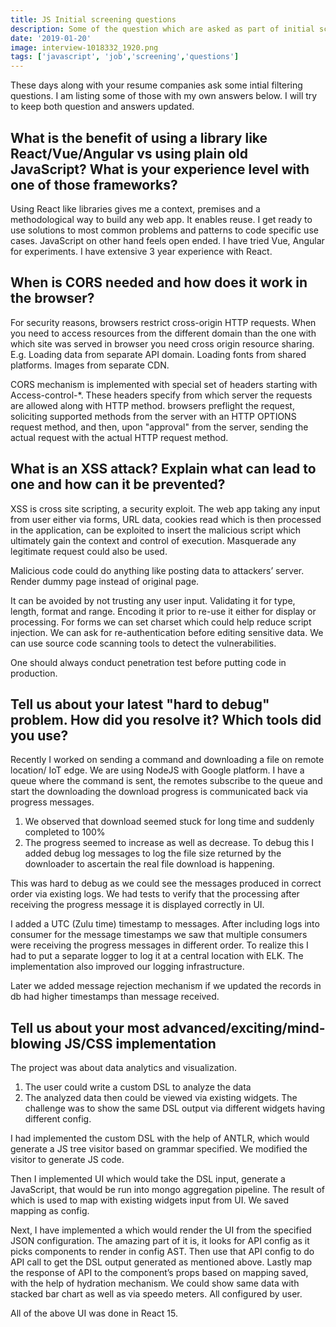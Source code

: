 ```yaml
---
title: JS Initial screening questions
description: Some of the question which are asked as part of initial screening.
date: '2019-01-20'
image: interview-1018332_1920.png
tags: ['javascript', 'job','screening','questions']
---
```


These days along with your resume companies ask some intial filtering questions. 
I am listing some of those with my own answers below. I will try to keep both question and answers updated. 

## What is the benefit of using a library like React/Vue/Angular vs using plain old JavaScript? What is your experience level with one of those frameworks?
 
Using React like libraries gives me a context, premises and a methodological way to build any web app. It enables reuse. I get ready to use solutions to most common problems and patterns to code specific use cases. JavaScript on other hand feels open ended. 
I have tried Vue, Angular for experiments. I have extensive 3 year experience with React. 
 
 
## When is CORS needed and how does it work in the browser?

For security reasons, browsers restrict cross-origin HTTP requests. When you need to access resources from the different domain than the one with which site was served in browser you need cross origin resource sharing. 
E.g. Loading data from separate API domain. Loading fonts from shared platforms. Images from separate CDN. 
 
CORS mechanism is implemented with special set of headers starting with Access-control-*. These headers specify from which server the requests are allowed along with HTTP method.
browsers preflight the request, soliciting supported methods from the server with an HTTP OPTIONS request method, and then, upon "approval" from the server, sending the actual request with the actual HTTP request method. 
 
 
## What is an XSS attack? Explain what can lead to one and how can it be prevented?
 
XSS is cross site scripting, a security exploit. The web app taking any input from user either via forms, URL data, cookies read which is then processed in the application, can  be exploited to insert the malicious script which ultimately gain the context and control of execution. 
Masquerade any legitimate request could also be used. 
 
Malicious code could do anything like posting data to attackers’ server. Render dummy page instead of original page. 
 
It can be avoided by not trusting any user input. Validating it for type, length, format and range. Encoding it prior to re-use it either for display or processing. 
For forms we can set charset which could help reduce script injection. We can ask for re-authentication before editing sensitive data. We can use source code scanning tools to detect the vulnerabilities. 
 
One should always conduct penetration test before putting code in production. 
 
## Tell us about your latest "hard to debug" problem. How did you resolve it? Which tools did you use?
Recently I worked on sending a command and downloading a file on remote location/ IoT edge. We are using NodeJS with Google platform.  I have a queue where the command is sent, the remotes subscribe to the queue and start the downloading the download progress is communicated back via progress messages. 
1.	We observed that download seemed stuck for long time and suddenly completed to 100%
2.	The progress seemed to increase as well as decrease. 
To debug this I added debug log messages to log the file size returned by the downloader to ascertain the real file download is happening. 
 
This was hard to debug as we could see the messages produced in correct order via existing logs. We had tests to verify that the processing after receiving the progress message it is displayed correctly in UI. 
 
I added a UTC (Zulu time) timestamp to messages. After including logs into consumer for the message timestamps we saw that multiple consumers were receiving the progress messages in different order. To realize this I had to put a separate logger to log it at a central location with ELK. The implementation also improved our logging infrastructure. 
 
Later we added message rejection mechanism if we updated the records in db had higher timestamps than message received. 

## Tell us about your most advanced/exciting/mind-blowing JS/CSS implementation
 
The project was about data analytics and visualization. 
1.	The user could write a custom DSL to analyze the data 
2.	The analyzed data then could be viewed via existing widgets. The challenge was to show the same DSL output via different widgets having different config. 
 
I had implemented the custom DSL with the help of ANTLR, which would generate a JS tree visitor based on grammar specified. We modified the visitor to generate JS code. 
 
Then I implemented UI which would take the DSL input, generate a JavaScript, that would be run into mongo aggregation pipeline.  The result of which is used to map with existing widgets input from UI. We saved mapping as config. 
 
Next, I have implemented a which would render the UI from the specified JSON configuration. The amazing part of it is, it looks for API config as it picks components to render in config AST. Then use that API config to do API call to get the DSL output generated as mentioned above. Lastly map the response of API to the component’s props based on mapping saved, with the help of hydration mechanism. We could show same data with stacked bar chart as well as via speedo meters. All configured by user. 
 
All of the above UI was done in React 15. 




